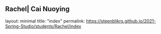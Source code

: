 ## Rachel| Cai Nuoying



layout: minimal
title: "index"
permalink: https://steenblikrs.github.io/2021-Spring-Studio/students/Rachel/index

